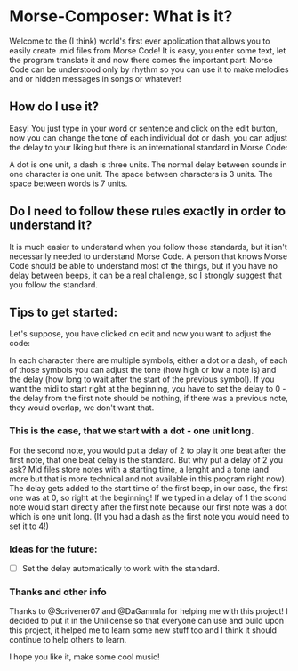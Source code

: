 # Morse-Composer: What is it?

Welcome to the (I think) world's first ever application that allows you to easily create .mid files from Morse Code!
It is easy, you enter some text, let the program translate it and now there comes the important part:
Morse Code can be understood only by rhythm so you can use it to make melodies and or hidden messages in songs or whatever!


## How do I use it?

Easy! You just type in your word or sentence and click on the edit button, now you can change the tone of each individual dot or dash, you can adjust the delay to your liking but there is an international standard in Morse Code:

A dot is one unit, a dash is three units.
The normal delay between sounds in one character is one unit.
The space between characters is 3 units.
The space between words is 7 units.

## Do I need to follow these rules exactly in order to understand it?

It is much easier to understand when you follow those standards, but it isn't necessarily needed to understand Morse Code.
A person that knows Morse Code should be able to understand most of the things, but if you have no delay between beeps, it can be a real challenge, so I strongly suggest that you follow the standard.

## Tips to get started:

Let's suppose, you have clicked on edit and now you want to adjust the code:

In each character there are multiple symbols, either a dot or a dash, of each of those symbols you can adjust the tone (how high or low a note is) and the delay (how long to wait after the start of the previous symbol).
If you want the midi to start right at the beginning, you have to set the delay to 0 - the delay from the first note should be nothing, if there was a previous note, they would overlap, we don't want that.

### This is the case, that we start with a dot - one unit long.
For the second note, you would put a delay of 2 to play it one beat after the first note, that one beat delay is the standard.
But why put a delay of 2 you ask? Mid files store notes with a starting time, a lenght and a tone (and more but that is more technical and not available in this program right now). The delay gets added to the start time of the first beep, in our case, the first one was at 0, so right at the beginning! If we typed in a delay of 1 the scond note would start directly after the first note because our first note was a dot which is one unit long.
(If you had a dash as the first note you would need to set it to 4!)

### Ideas for the future:

- [ ] Set the delay automatically to work with the standard.

### Thanks and other info

Thanks to @Scrivener07 and @DaGammla for helping me with this project!
I decided to put it in the Unilicense so that everyone can use and build upon this project, it helped me to learn some new stuff too and I think it should continue to help others to learn.

I hope you like it, make some cool music!
